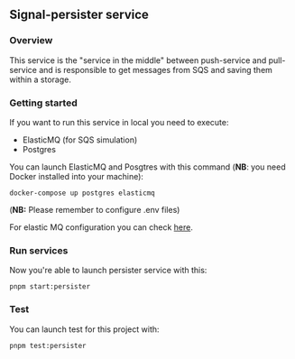 ## Signal-persister service

### Overview

This service is the "service in the middle" between push-service and pull-service and is responsible to get messages from SQS and saving them within a storage.

### Getting started

If you want to run this service in local you need to execute:

- ElasticMQ (for SQS simulation)
- Postgres

You can launch ElasticMQ and Posgtres with this command (**NB**: you need Docker installed into your machine):

```
docker-compose up postgres elasticmq
```

(**NB:** Please remember to configure .env files)

For elastic MQ configuration you can check [here](../../README.md).

### Run services

Now you're able to launch persister service with this:

`pnpm start:persister`

### Test

You can launch test for this project with:

`pnpm test:persister`
